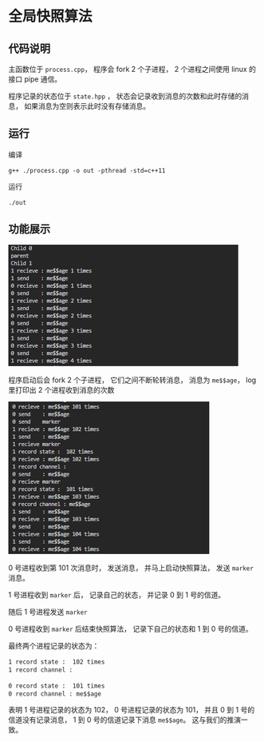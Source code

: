 # 全局快照算法

## 代码说明

主函数位于 `process.cpp`， 程序会 fork 2 个子进程， 2 个进程之间使用 linux 的接口 pipe 通信。

程序记录的状态位于 `state.hpp` ， 状态会记录收到消息的次数和此时存储的消息， 如果消息为空则表示此时没有存储消息。

## 运行

编译

```
g++ ./process.cpp -o out -pthread -std=c++11
```

运行

```
./out
```

## 功能展示

![](images/snap1.png)

程序启动后会 fork 2 个子进程， 它们之间不断轮转消息， 消息为 `me$$age`， log 里打印出 2 个进程收到消息的次数

![](images/snap2.png)

0 号进程收到第 101 次消息时， 发送消息， 并马上启动快照算法， 发送 `marker` 消息。

1 号进程收到 `marker` 后， 记录自己的状态， 并记录 0 到 1 号的信道。

随后 1 号进程发送 `marker` 

0 号进程收到  `marker`  后结束快照算法， 记录下自己的状态和 1 到 0 号的信道。

最终两个进程记录的状态为：

```
1 record state :  102 times
1 record channel :

0 record state :  101 times
0 record channel : me$$age
```

表明 1 号进程记录的状态为 102， 0 号进程记录的状态为 101， 并且 0 到 1 号的信道没有记录消息， 1 到 0 号的信道记录下消息 `me$$age`。 这与我们的推演一致。 